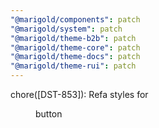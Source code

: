 ```yaml
---
"@marigold/components": patch
"@marigold/system": patch
"@marigold/theme-b2b": patch
"@marigold/theme-core": patch
"@marigold/theme-docs": patch
"@marigold/theme-rui": patch
---
```


chore([DST-853]): Refa styles for <Menu> button
